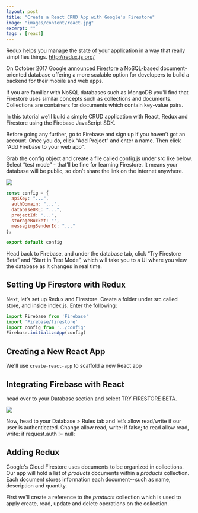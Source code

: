 ```yaml
---
layout: post
title: "Create a React CRUD App with Google's Firestore"
image: "images/content/react.jpg"
excerpt: "" 
tags : [react] 
---
```


Redux helps you manage the state of your application in a way that really simplifies things.
http://redux.js.org/

On October 2017 Google [announced Firestore](https://firebase.googleblog.com/2017/10/introducing-cloud-firestore.html) a NoSQL-based document-oriented database offering a more scalable option for developers to build a backend for their mobile and web apps. 

If you are familiar with NoSQL databases such as MongoDB you'll find that Firestore uses similar concepts such as collections and documents. Collections are containers for documents which contain key-value pairs.

In this tutorial we'll build a simple CRUD application with React, Redux and Firestore using the Firebase JavaScript SDK.

Before going any further, go to Firebase and sign up if you haven’t got an account. Once you do, click “Add Project” and enter a name.
Then click “Add Firebase to your web app”.

Grab the config object and create a file called config.js under src like below. Select “test mode” - that’ll be fine for learning Firestore. It means your database will be public, so don’t share the link on the internet anywhere.

![](https://d33wubrfki0l68.cloudfront.net/9ff9b24e5f8095a8d47a41663aaf0da80bf33d5c/0fdb1/images/posts/firestore_03.png)

```js
const config = {
  apiKey: "...",
  authDomain: "...",
  databaseURL: "...",
  projectId: "...",
  storageBucket: "",
  messagingSenderId: "..."
};

export default config

```
Head back to Firebase, and under the database tab, click “Try Firestore Beta” and “Start in Test Mode”, which will take you to a UI where you view the database as it changes in real time.

## Setting Up Firestore with Redux

Next, let’s set up Redux and Firestore. Create a folder under src called store, and inside index.js. Enter the following:

```js
import Firebase from 'Firebase'
import 'Firebase/firestore'
import config from '../config'
Firebase.initializeApp(config)

```

## Creating a New React App

We'll use `create-react-app` to scaffold a new React app     

## Integrating Firebase with React 

head over to your Database section and select TRY FIRESTORE BETA.

![](https://cdn-images-1.medium.com/max/800/1*ahAjPsZqRyoPwU1HQA0hZg.png)

Now, head to your Database > Rules tab and let’s allow read/write if our user is authenticated. Change allow read, write: if false; to read allow read, write: if request.auth != null;


## Adding Redux

Google's Cloud Firestore uses documents to be organized in collections. Our app will hold a list of *products* documents within a *products* collection. Each document stores information each document-- such as name, description and quantity.

First we'll create a reference to the *products* collection which is used to apply create, read, update and delete operations on the collection.



